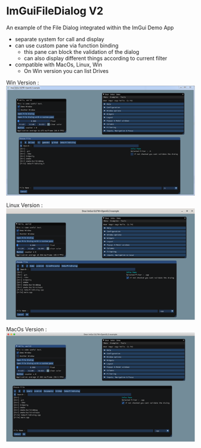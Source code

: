 # ImGuiFileDialog V2

An example of the File Dialog integrated within the ImGui Demo App

- separate system for call and display
- can use custom pane via function binding
  - this pane can block the validation of the dialog
  - can also display different things according to current filter
- compatible with MacOs, Linux, Win
  - On Win version you can list Drives
  
Win Version :
![alt text](win.png)

Linux Version :
![alt text](linux.png)

MacOs Version :
![alt text](macos.png)
